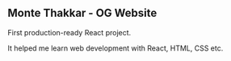 ## Monte Thakkar - OG Website

First production-ready React project. 

It helped me learn web development with React, HTML, CSS etc.
